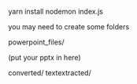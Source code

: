 
yarn install
nodemon index.js

you may need to create some folders

powerpoint_files/

(put your pptx in here)

converted/
textextracted/
